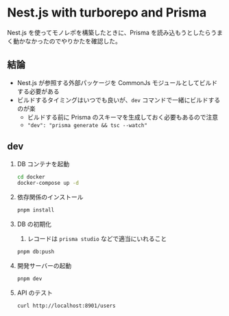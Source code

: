 # Nest.js with turborepo and Prisma

Nest.js を使ってモノレポを構築したときに、Prisma を読み込もうとしたらうまく動かなかったのでやりかたを確認した。

## 結論

- Nest.js が参照する外部パッケージを CommonJs モジュールとしてビルドする必要がある
- ビルドするタイミングはいつでも良いが、`dev` コマンドで一緒にビルドするのが楽
  - ビルドする前に Prisma のスキーマを生成しておく必要もあるので注意
  - `"dev": "prisma generate && tsc --watch"`

## dev

1. DB コンテナを起動

    ```sh
    cd docker
    docker-compose up -d
    ```

2. 依存関係のインストール

    ```sh
    pnpm install
    ```

3. DB の初期化
   1. レコードは `prisma studio` などで適当にいれること

    ```sh
    pnpm db:push
    ```

4. 開発サーバーの起動

    ```sh
    pnpm dev
    ```

5. API のテスト

    ```sh
    curl http://localhost:8901/users
    ```
